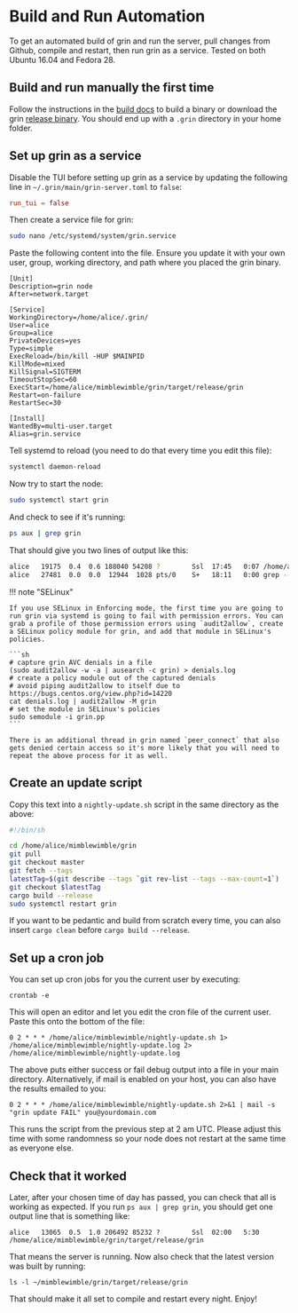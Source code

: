 # Build and Run Automation

To get an automated build of grin and run the server, pull changes from Github, compile and restart, then run grin as a service. Tested on both Ubuntu 16.04 and Fedora 28.

## Build and run manually the first time

Follow the instructions in the [build docs](../../../getting-started/build) to build a binary or download the grin [release binary](https://github.com/mimblewimble/grin/releases). You should end up with a `.grin` directory in your home folder.

## Set up grin as a service

Disable the TUI before setting up grin as a service by updating the following line in `~/.grin/main/grin-server.toml` to `false`:

```toml
run_tui = false
```

Then create a service file for grin:

```bash
sudo nano /etc/systemd/system/grin.service
```

Paste the following content into the file. Ensure you update it with
your own user, group, working directory, and path where you placed the
grin binary.

```
[Unit]
Description=grin node
After=network.target

[Service]
WorkingDirectory=/home/alice/.grin/
User=alice
Group=alice
PrivateDevices=yes
Type=simple
ExecReload=/bin/kill -HUP $MAINPID
KillMode=mixed
KillSignal=SIGTERM
TimeoutStopSec=60
ExecStart=/home/alice/mimblewimble/grin/target/release/grin
Restart=on-failure
RestartSec=30

[Install]
WantedBy=multi-user.target
Alias=grin.service
```

Tell systemd to reload (you need to do that every time you edit this file):

```bash
systemctl daemon-reload
```

Now try to start the node:

```bash
sudo systemctl start grin
```

And check to see if it's running:

```bash
ps aux | grep grin
```

That should give you two lines of output like this:

```bash
alice   19175  0.4  0.6 188040 54208 ?        Ssl  17:45   0:07 /home/alice/mimblewimble/grin/target/release/grin
alice   27481  0.0  0.0  12944  1028 pts/0    S+   18:11   0:00 grep --color=auto grin
```

!!! note "SELinux"

    If you use SELinux in Enforcing mode, the first time you are going to run grin via systemd is going to fail with permission errors. You can grab a profile of those permission errors using `audit2allow`, create a SELinux policy module for grin, and add that module in SELinux's policies.

    ```sh
    # capture grin AVC denials in a file
    (sudo audit2allow -w -a | ausearch -c grin) > denials.log
    # create a policy module out of the captured denials
    # avoid piping audit2allow to itself due to https://bugs.centos.org/view.php?id=14220
    cat denials.log | audit2allow -M grin
    # set the module in SELinux's policies
    sudo semodule -i grin.pp
    ```

    There is an additional thread in grin named `peer_connect` that also gets denied certain access so it's more likely that you will need to repeat the above process for it as well.

## Create an update script

Copy this text into a `nightly-update.sh` script in the same directory as the above:

```sh
#!/bin/sh

cd /home/alice/mimblewimble/grin
git pull
git checkout master
git fetch --tags
latestTag=$(git describe --tags `git rev-list --tags --max-count=1`)
git checkout $latestTag
cargo build --release
sudo systemctl restart grin
```

If you want to be pedantic and build from scratch every time, you can also insert `cargo clean` before `cargo build --release`.

## Set up a cron job

You can set up cron jobs for you the current user by executing:

```
crontab -e
```

This will open an editor and let you edit the cron file of the current user. Paste this onto the bottom of the file:

```
0 2 * * * /home/alice/mimblewimble/nightly-update.sh 1> /home/alice/mimblewimble/nightly-update.log 2> /home/alice/mimblewimble/nightly-update.log
```

The above puts either success or fail debug output into a file in your main directory. Alternatively, if mail is enabled on your host, you can also have the results emailed to you:

```
0 2 * * * /home/alice/mimblewimble/nightly-update.sh 2>&1 | mail -s "grin update FAIL" you@yourdomain.com
```

This runs the script from the previous step at 2 am UTC. Please adjust this time with some randomness so your node does not restart at the same time as everyone else.

## Check that it worked

Later, after your chosen time of day has passed, you can check that all is working as expected. If you run `ps aux | grep grin`, you should get one output line that is something like:

```
alice   13065  0.5  1.0 206492 85232 ?        Ssl  02:00   5:30 /home/alice/mimblewimble/grin/target/release/grin
```

That means the server is running. Now also check that the latest version was built by running:

```
ls -l ~/mimblewimble/grin/target/release/grin
```

That should make it all set to compile and restart every night. Enjoy!
